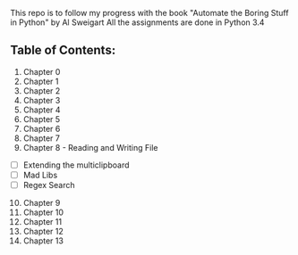 This repo is to follow my progress with the book "Automate the Boring Stuff in Python" by Al Sweigart
All the assignments are done in Python 3.4

## Table of Contents:
1. Chapter 0 
2. Chapter 1
3. Chapter 2
4. Chapter 3
5. Chapter 4
6. Chapter 5
7. Chapter 6
8. Chapter 7
9. Chapter 8 - Reading and Writing File
  * [ ] Extending the multiclipboard
  * [ ] Mad Libs
  * [ ] Regex Search
10. Chapter 9
11. Chapter 10
12. Chapter 11
13. Chapter 12
14. Chapter 13
